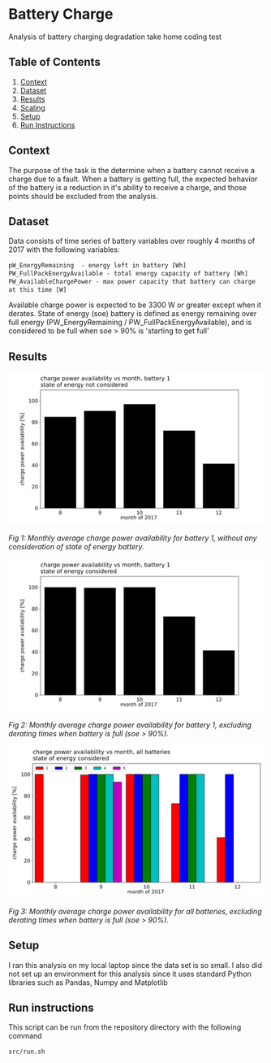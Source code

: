 
# Battery Charge

Analysis of battery charging degradation take home coding test 

## Table of Contents

1. [Context](README.md#context)
1. [Dataset](README.md#dataset)
1. [Results](README.md#results)
1. [Scaling](README.md#scaling)
1. [Setup](README.md#setup)
1. [Run Instructions](README.md#run-instructions)

## Context 

The purpose of the task is the determine when a battery cannot receive a charge due to a fault.
When a battery is getting full, the expected behavior of the battery is a reduction in 
it's ability to receive a charge, and those points should be excluded from the analysis.

## Dataset 

Data consists of time series of battery variables over roughly 4 months of 2017 with the following variables: 
```
pW_EnergyRemaining  - energy left in battery [Wh]
PW_FullPackEnergyAvailable - total energy capacity of battery [Wh]
PW_AvailableChargePower - max power capacity that battery can charge at this time [W]
```
Available charge power is expected to be 3300 W or greater except when it derates.
State of energy (soe) battery is defined as energy remaining over full energy 
(PW_EnergyRemaining / PW_FullPackEnergyAvailable), and is considered to be full when 
soe > 90% is 'starting to get full'

## Results 

![alt text](images/battery_charge1.png "hover text")

*Fig 1: Monthly average charge power availability for battery 1, without any
consideration of state of energy battery.*

![alt text](images/battery_charge2.png "hover text")

*Fig 2: Monthly average charge power availability for battery 1, excluding
derating times when battery is full (soe > 90%).*

![alt text](images/battery_charge3.png "hover text")

*Fig 3: Monthly average charge power availability for all batteries, excluding
derating times when battery is full (soe > 90%).*

## Setup

I ran this analysis on my local laptop since the data set is so small.
I also did not set up an environment for this analysis since it uses standard 
Python libraries such as Pandas, Numpy and Matplotlib

## Run instructions

This script can be run from the repository directory with the following command 

```
src/run.sh
```
